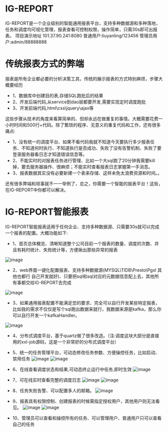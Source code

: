 # IG-REPORT
IG-REPORT是一个企业级别的智能通用报表平台，支持多种数据源和多种落地，任务和调度均可视化管理，报表查看可控制权限，操作简单，只需30s即可出报表。
项目演示地址 101.37.90.241:8080 普通用户:liuyanling/123456 管理员用户:admin/88888888
# 传统报表方式的弊端
报表是所有企业都必要的分析决策工具，传统的展示报表的方式特别麻烦，步骤大概要经历

- 1、数据库中创建目的表,存储SQL跑批后的结果 
- 2、开发后端代码,从service到dao层都要开发,需要实现定时调度跑批 
- 3、开发前端代码,html\css\jquery\ajax等

这些步骤从技术的角度来看算简单的、但却永远在做重复的事情。大概需要花费一小时时间和500行+代码。除了繁琐的程序、无意义的重复代码和工作，还有很多痛点:

- 1、没有统一的调度平台、如果不看代码我就不知道今天要执行多少报表任务、不知道何时执行、不知道执行是否成功、失败了没有告警机制、失败了要登录服务器看日志才知道错误信息等。
- 2、不能实时的对报表任务进行管理、比如一个大sql跑了20分钟我需要kill掉，要去服务器操作、很麻烦；不能实时查看报表日志掌握第一手消息。
- 3、报表数据其实没有必要新建一个表来存储、这样未免太浪费资源和时间。。

还有很多弊端和琐事就不一一举例了，总之，你需要一个智能的报表平台！这些，在IG-REPORT中你都可以解决。

# IG-REPORT智能报表

IG-REPORT智能报表适用于任何企业、支持多种数据源、只需要30s就可以完成一个报表的配置。大概功能如下:

- 1、首页总体概览、清晰知道整个公司目前一个报表的数量、调度的次数、并且有耗时统计、失败统计等，方便揪出那些异常的报表

![image](http://bigdata-star.com/wp-content/uploads/2020/02/igreport-dashbord.png)

- 2、web界面一键化配置报表、支持多种数据源(MYSQL\TIDB\Presto\Pgxl 其他也都行 自己开发就好)、只要把sql和sql对应的元数据信息配上去，其他所有事都交给IG-REPORT去完成

![image](http://bigdata-star.com/wp-content/uploads/2020/02/add-task.png)

- 3、如果通用报表配置不能满足您的要求、完全可以自行开发某些特定报表，比如我的需求不仅仅是写个sql跑出数据来就行，我数据来源是kafka，那么你可以自行开发一个kafkaHandler。

![image](http://bigdata-star.com/wp-content/uploads/2020/02/igreport-add-special-task.png)


- 4、分布式调度平台，基于quartz做了很多改造。（注:调度这块大部分是直接用的xxl-job源码，这是一个非常好的分布式调度平台）
- 5、统一的任务管理平台，可动态修改任务参数、方便操控任务，比如启动、禁用任务
![image](http://bigdata-star.com/wp-content/uploads/2020/02/igreport-my-task.png)
![image](http://bigdata-star.com/wp-content/uploads/2020/02/igreport-edit.png)


- 6、在线查看调度状态和结果,可动态终止运行中任务,即时生效
![image](http://bigdata-star.com/wp-content/uploads/2020/02/igreport-scheduler-task.png)

- 7、可在线实时查看完整的调度日志
![image](http://bigdata-star.com/wp-content/uploads/2020/02/igreport-log-error.png)
![image](http://bigdata-star.com/wp-content/uploads/2020/02/igreport-log-running.png)

- 8、任务失败告警、可以配置多人的邮箱。
![image](http://bigdata-star.com/wp-content/uploads/2020/02/igreport-alarm.png)

- 9、报表具有权限控制、创建报表的时候需指定授权用户，其他用户则无法看见。
![image](http://bigdata-star.com/wp-content/uploads/2020/02/igreport-authpeople.png)
![image](http://bigdata-star.com/wp-content/uploads/2020/02/igreport-report.png)

- 10、管理员可以查看和操控所有的任务、可以管理用户、普通用户只可以查看自己的任务



